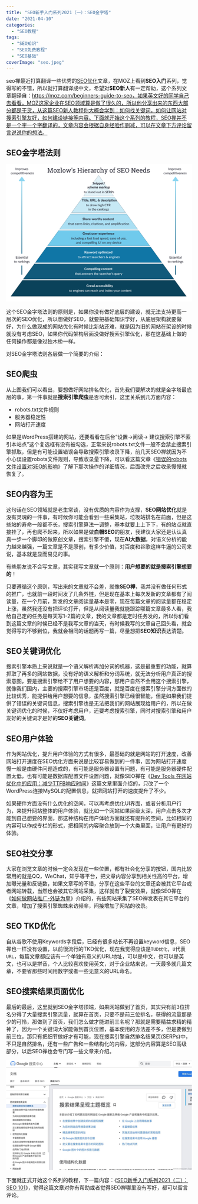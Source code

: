 ```yaml
---
title: "SEO新手入门系列2021（一）：SEO金字塔"
date: "2021-04-10"
categories: 
  - "SEO教程"
tags: 
  - "SEO知识"
  - "SEO免费教程"
  - "SEO基础"
coverImage: "seo.jpeg"
---
```


seo禅最近打算翻译一些优秀的[SEO优化](https://www.seozen.top/SEO教程-first-step.html)文章，在MOZ上看到**SEO入门**系列，觉得写的不错，所以就打算翻译成中文，希望对**SEO新人**有一定帮助，这个系列文章翻译自：https://moz.com/beginners-guide-to-seo，如果英文好的同学自己去看看，MOZ这家企业在SEO领域算是做了很久的，所以他分享出来的东西大部分都是干货，从这篇SEO新人教程你大概会学到：如何找关键词，如何让网站对搜索引擎友好，如何建设链接等内容。下面就开始这个系列的教程，SEO禅并不是一个字一个字翻译的，文章内容会根据自身经验作删减，可以在文章下方评论留言说说你的想法。

## SEO金字塔法则

![Mozlows-01-outline](images/Mozlows-01-outline.png)

这个SEO金字塔法则的原则是，如果你没有做好底层的建设，就无法支持更高一层次的SEO优化，所以想做好SEO，就要把基础知识学好，从底层架构就要做好，为什么做现成的网站优化有时候比新站还难，就是因为旧的网站在架设的时候就没有考虑SEO，如果你代码架构层面没做好搜索引擎优化，那在这基础上做的任何操作都是像过独木桥一样。

对SEO金字塔法则各层做一个简要的介绍：

## SEO爬虫

从上图我们可以看出，要想做好网站排名优化，首先我们要解决的就是金字塔最底层的事，第一件事就是**搜索引擎爬虫**是否可索引，这里关系到几方面内容：

- robots.txt文件规则
- 服务器稳定性
- 网站打开速度

如果是WordPress搭建的网站，还要看看在后台“设置->阅读-> 建议搜索引擎不索引本站点”这个复选框有没有被勾选，正常来说robots.txt文件一般不会禁止搜索引擎抓取，但是有可能设置错误会导致搜索引擎收录下降，前几天SEO禅就因为不小心误设置robots文件规则，导致收录量下降，可以看这篇文章《[错误的robots文件设置对SEO的影响](https://www.seozen.top/robots-mislead-seo.html)》了解下那次操作的详细情况，后面改完之后收录慢慢就恢复了。

## SEO内容为王

这句话在SEO领域就是老生常谈，没有优质的内容作为支撑，**SEO网站优化**就是没有灵魂的一件事，有时候你可能会看到一些采集站，垃圾站排名在前面，但是这些站的寿命一般都不长，搜索引擎算法一调整，基本就要上上下下，有的站点就直接挂了，再也爬不起来，所以如果是做**白帽SEO**的朋友，我建议大家还是认认真真一步一个脚印的做原创文章，搜索引擎不傻，现在**AI大数据**，对语义分析的能力越来越强，一篇文章是不是原创，有多少价值，对百度和谷歌这样牛逼的公司来说，基本就是显而易见的事。

有些朋友说不会写文章，其实我写文章就一个原则：**用户想要的就是搜索引擎想要的**！

只要遵循这个原则，写出来的文章就不会差，就像**SEO禅**，我并没有做任何形式的推广，也就前一段时间发了几条外链，但是现在基本上每次发新的文章都有了阅读量，在一个月前，新发的文章阅读量基本是零，现在每篇文章的阅读量都在稳定上涨，虽然我还没有把评论打开，但是从阅读量我就能跟踪哪篇文章最多人看，我给自己定的任务是每天写1-2篇的文章，我的文章都是定时任务发的，所以你们看到这篇文章的时候已经不是我写文章的当天，有时候我写的文章自己回头看，就会觉得写的不够到位，我就会相同的话题再写一篇，尽量想把**SEO知识**表达清楚。

## SEO关键词优化

搜索引擎本质上来说就是一个语义解析再加分词的机器，这是最重要的功能，就算抓取了再多的网站数据，没有好的语义解析和分词系统，就无法分析用户真正的搜索意图，要是搜索引擎给不了用户想要的内容，那用户自然不会用这个搜索引擎，就像我们国内，主要的搜索引擎市场还是百度，就是百度在搜索引擎分词方面做的比较优秀，能提供给用户想要的信息，虽然搜索引擎已经很智能，但是如果我们提供了错误的关键词信息，搜索引擎也是无法把我们的网站展现给用户的，所以在做关键词优化的时候，不仅好考虑用户，还要考虑搜索引擎，同时对搜索引擎和用户友好的关键词才是好的**SEO关键词**。

## SEO用户体验

作为网站优化，提升用户体验的方式有很多，最基础的就是网站的打开速度，改善网站打开速度在SEO优化方面来说是比较容易做到的一件事，因为网站打开速度慢一般是由硬件问题造成的，有可能是服务器设置有问题，有可能是服务器硬件配置太低，也有可能是数据库配置文件设置问题，就像SEO禅在《[Dev Tools 在网站优化中的应用：减少TTFB响应时间](https://www.seozen.top/dev-tools-seo-ttfb.html)》这篇文章里面介绍的，只改了一个WordPress连接MySQL的配置信息，就把网站打开的速度提升了不少。

如果硬件方面没有什么优化的空间，可以再考虑优化UI界面，或者分析用户行为，来提升网站整体的用户体验，就比如一个网站如果层级太深，用户点击多次才能到自己想要的界面，那这种结构在用户体验方面就还有提升的空间，比如相同的内容可以作成专栏的形式，把相同的内容聚合放到一个大类里面，让用户有更好的体验。

## SEO社交分享

大家在浏览文章的时候一定会发现在一些位置，都有社会化分享的按钮，国内比较常用的就是QQ，WeChat，知乎等平台，把文章内容分享到相关性高的平台，增加曝光量和反链数，如果文章写的不错，分享在这些平台的文章还会被其它平台或者网站转载，当然也会被其它网站采集，这样就有了裂变效果，就像SEO禅在《[如何做网站推广-外链为皇](https://www.seozen.top/website-external-links.html)》介绍的，有些网站采集了SEO禅发表在其它平台的文章，增加了搜索引擎蜘蛛来访频率，间接增加了网站的收录。

## SEO TKD优化

自从谷歌不使用Keywords字段后，已经有很多站长不再设置keyword信息，SEO禅也一样没有设置，以前很流行的TKD优化，现在我觉得应该是`TUD优化`，`U`代表`URL`，每篇文章都应该有一个单独有意义的URL地址，可以是中文，也可以是英文，也可以是拼音，个人比较喜欢使用英文，对于企业站来说，一天最多就几篇文章，不要省那些时间用数字或者一些无意义的URL命名。

## SEO搜索结果页面优化

最后的最后，这里就到SEO金字塔顶端，如果网站做到了首页，其实只有前3位排名分得了大量搜索引擎流量，就算在首页，只要不是前三位排名，获得的流量那是少的可怜，那做到了首页，我们怎么做才能进前三名呢？那就是需要精益求精的精神了，因为一个关键词大家能做到首页位置，基本使用的方法差不多，但是要做到前三位，那只有把细节做好才有可能，现在搜索引擎自然排名结果页(SERPs)中，不只是自然排名，还有一些广告和一些结构化的内容，这部分内容算是SEO高级部分，以后SEO禅也会专门写一些文章来介绍。

![SEO高级数据结构化展示](images/SEO高级数据结构化展示.jpg)

下面就正式开始这个系列的教程，下一篇内容：《[SEO新手入门系列2021（二）：SEO 101](https://www.seozen.top/seo-tutorial-moz-serial-2021-seo101.html)》，觉得这篇文章对你有帮助或者觉得SEO禅哪里没有写好，都可以留言评论。
